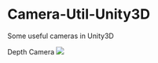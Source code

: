 # Camera-Util-Unity3D
Some useful cameras in Unity3D

Depth Camera
![](DepthCamera/depthImages/camera_image0.png)
